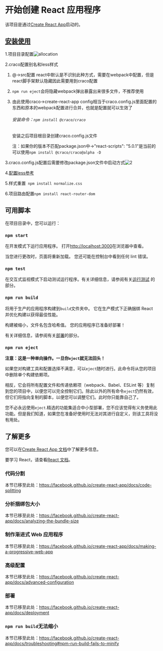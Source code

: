 # 开始创建 React 应用程序



该项目是通过[Create React App](https://github.com/facebook/create-react-app)启动的。

## [安装使用](https://juejin.cn/post/7324951354844561446#heading-1)

1.项目目录配置![allocation](https://github.com/Liu-linxi/Imitation_airbnb/assets/86284893/880e3c64-c9bc-488c-8d0c-d8e28ef32b0e)

2.craco配置别名和less样式

1. @->src配置   react中默认是不识别此种方式，需要在webpack中配置，但是react脚手架默认隐藏因此需要用到craco配置

2. `npm run eject`会将隐藏webpack弹出暴露出来很多文件，不推荐使用

3. 由此使用craco->create-react-app config相当于craco.config.js里面配置的东西和原本的webpack配置进行合并，也就是配置就可以生效了

   ###### 安装命令：`npm install @craco/craco`

   安装之后项目根目录创建craco.config.js文件

   注：如果你的版本不匹配package.json中->"react-scripts": "5.0.1"是当前的可以使用`npm install @craco/craco@alpha -D`

3.craco.config.js配置后需要修改package.json文件中启动方式![2](https://github.com/Liu-linxi/Imitation_airbnb/assets/86284893/e4743638-b303-44e6-81ef-a97319ebd371)

4.[配置less参考](https://4x-ant-design.antgroup.com/docs/react/use-with-create-react-app-cn/)

5.样式重置` npm install normalize.css`

6.项目路由配置`npm install react-router-dom`

## 可用脚本

在项目目录中，您可以运行：

### `npm start`



在开发模式下运行应用程序。
打开[http://localhost:3000](http://localhost:3000/)在浏览器中查看。

当您进行更改时，页面将重新加载。
您还可能在控制台中看到任何 lint 错误。

### `npm test`



在交互式监视模式下启动测试运行程序。有关详细信息，请参阅有关[运行测试](https://facebook.github.io/create-react-app/docs/running-tests)
的部分。

### `npm run build`



将用于生产的应用程序构建到`build`文件夹中。
它在生产模式下正确捆绑 React 并优化构建以获得最佳性能。

构建被缩小，文件名包含哈希值。
您的应用程序已准备好部署！

有关详细信息，请参阅有关[部署](https://facebook.github.io/create-react-app/docs/deployment)的部分。

### `npm run eject`



**注意：这是一种单向操作。一旦你`eject`就无法回头！**

如果您对构建工具和配置选择不满意，可以`eject`随时进行。此命令将从您的项目中删除单个构建依赖项。

相反，它会将所有配置文件和传递依赖项（webpack、Babel、ESLint 等）复制到您的项目中，以便您可以完全控制它们。除此以外的所有命令`eject`仍然有效，但它们将指向复制的脚本，以便您可以调整它们。此时你只能靠自己了。

您不必永远使用`eject`.精选的功能集适合中小型部署，您不应该觉得有义务使用此功能。但是我们知道，如果您在准备好使用时无法对其进行自定义，则该工具将没有用处。

## 了解更多



您可以在[Create React App 文档](https://facebook.github.io/create-react-app/docs/getting-started)中了解更多信息。

要学习 React，请查看[React 文档](https://reactjs.org/)。

### 代码分割



本节已移至此处：https://facebook.github.io/create-react-app/docs/code-splitting

### 分析捆绑包大小



本节已移至此处：https://facebook.github.io/create-react-app/docs/analyzing-the-bundle-size

### 制作渐进式 Web 应用程序



本节已移至此处：https://facebook.github.io/create-react-app/docs/making-a-progressive-web-app

### 高级配置



本节已移至此处：https://facebook.github.io/create-react-app/docs/advanced-configuration

### 部署



本节已移至此处：https://facebook.github.io/create-react-app/docs/deployment

### `npm run build`无法缩小



本节已移至此处：https://facebook.github.io/create-react-app/docs/troubleshooting#npm-run-build-fails-to-minify
